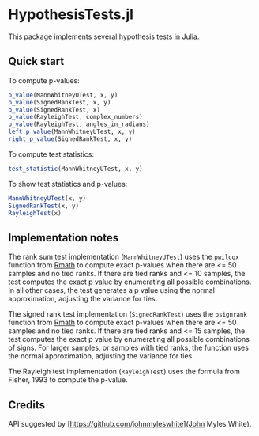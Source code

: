 HypothesisTests.jl
===========

This package implements several hypothesis tests in Julia.

## Quick start

To compute p-values:

```julia
p_value(MannWhitneyUTest, x, y)
p_value(SignedRankTest, x, y)
p_value(SignedRankTest, x)
p_value(RayleighTest, complex_numbers)
p_value(RayleighTest, angles_in_radians)
left_p_value(MannWhitneyUTest, x, y)
right_p_value(SignedRankTest, x, y)
```

To compute test statistics:

```julia
test_statistic(MannWhitneyUTest, x, y)
```

To show test statistics and p-values:

```julia
MannWhitneyUTest(x, y)
SignedRankTest(x, y)
RayleighTest(x)
```

## Implementation notes

The rank sum test implementation (```MannWhitneyUTest```) uses the ```pwilcox``` function from [Rmath](http://www.r-bloggers.com/julia-functions-for-the-rmath-library/) to compute exact p-values when there are <= 50 samples and no tied ranks. If there are tied ranks and <= 10 samples, the test computes the exact p value by enumerating all possible combinations. In all other cases, the test generates a p value using the normal approximation, adjusting the variance for ties.

The signed rank test implementation (```SignedRankTest```) uses the ```psignrank``` function from [Rmath](http://www.r-bloggers.com/julia-functions-for-the-rmath-library/) to compute exact p-values when there are <= 50 samples and no tied ranks. If there are tied ranks and <= 15 samples, the test computes the exact p value by enumerating all possible combinations of signs. For larger samples, or samples with tied ranks, the function uses the normal approximation, adjusting the variance for ties.

The Rayleigh test implementation (```RayleighTest```) uses the formula from Fisher, 1993 to compute the p-value.

## Credits

API suggested by [https://github.com/johnmyleswhite](John Myles White).